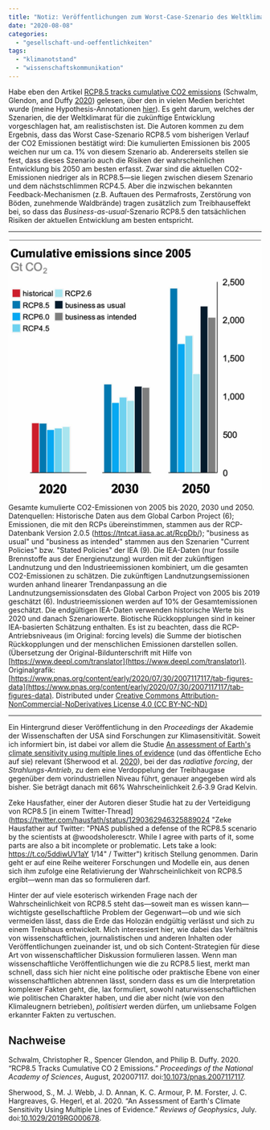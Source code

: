 ```yaml
---
title: "Notiz: Veröffentlichungen zum Worst-Case-Szenario des Weltklimarats"
date: "2020-08-08"
categories: 
  - "gesellschaft-und-oeffentlichkeiten"
tags: 
  - "klimanotstand"
  - "wissenschaftskommunikation"
---
```


Habe eben den Artikel [RCP8.5 tracks cumulative CO2 emissions](https://www.pnas.org/content/early/2020/07/30/2007117117 "RCP8.5 tracks cumulative CO2 emissions | PNAS") (Schwalm, Glendon, and Duffy [2020](#ref-schwalmRCP8TracksCumulative2020)) gelesen, über den in vielen Medien berichtet wurde (meine Hypothesis-Annotationen [hier](https://hyp.is/go?url=https%3A%2F%2Fwww.pnas.org%2Fcontent%2Fearly%2F2020%2F07%2F30%2F2007117117&group=__world__)). Es geht darum, welches der Szenarien, die der Weltklimarat für die zukünftige Entwicklung vorgeschlagen hat, am realistischsten ist. Die Autoren kommen zu dem Ergebnis, dass das Worst Case-Szenario RCP8.5 vom bisherigen Verlauf der CO2 Emissionen bestätigt wird: Die kumulierten Emissionen bis 2005 weichen nur um ca. 1% von diesem Szenario ab. Andererseits stellen sie fest, dass dieses Szenario auch die Risiken der wahrscheinlichen Entwicklung bis 2050 am besten erfasst. Zwar sind die aktuellen CO2-Emissionen niedriger als in RCP8.5—sie liegen zwischen diesem Szenario und dem nächstschlimmen RCP4.5. Aber die inzwischen bekannten Feedback-Mechanismen (z.B. Auftauen des Permafrosts, Zerstörung von Böden, zunehmende Waldbrände) tragen zusätzlich zum Treibhauseffekt bei, so dass das _Business-as-usual_\-Szenario RCP8.5 den tatsächlichen Risiken der aktuellen Entwicklung am besten entspricht.

* * *

![Kumulative Emissionen seit 2005](images/f1large.jpg)

Gesamte kumulierte CO2-Emissionen von 2005 bis 2020, 2030 und 2050. Datenquellen: Historische Daten aus dem Global Carbon Project (6); Emissionen, die mit den RCPs übereinstimmen, stammen aus der RCP-Datenbank Version 2.0.5 (https://tntcat.iiasa.ac.at/RcpDb/); "business as usual" und "business as intended" stammen aus den Szenarien "Current Policies" bzw. "Stated Policies" der IEA (9). Die IEA-Daten (nur fossile Brennstoffe aus der Energienutzung) wurden mit der zukünftigen Landnutzung und den Industrieemissionen kombiniert, um die gesamten CO2-Emissionen zu schätzen. Die zukünftigen Landnutzungsemissionen wurden anhand linearer Trendanpassung an die Landnutzungsemissionsdaten des Global Carbon Project von 2005 bis 2019 geschätzt (6). Industrieemissionen werden auf 10% der Gesamtemissionen geschätzt. Die endgültigen IEA-Daten verwenden historische Werte bis 2020 und danach Szenariowerte. Biotische Rückkopplungen sind in keiner IEA-basierten Schätzung enthalten. Es ist zu beachten, dass die RCP-Antriebsniveaus (im Original: forcing levels) die Summe der biotischen Rückkopplungen und der menschlichen Emissionen darstellen sollen. (Übersetzung der Original-Bildunterschrift mit Hilfe von [https://www.deepl.com/translator](https://www.deepl.com/translator)). Originalgrafik: [https://www.pnas.org/content/early/2020/07/30/2007117117/tab-figures-data](https://www.pnas.org/content/early/2020/07/30/2007117117/tab-figures-data). Distributed under [Creative Commons Attribution-NonCommercial-NoDerivatives License 4.0 (CC BY-NC-ND)](https://creativecommons.org/licenses/by-nc-nd/4.0/)

* * *

Ein Hintergrund dieser Veröffentlichung in den _Proceedings_ der Akademie der Wissenschaften der USA sind Forschungen zur Klimasensitivität. Soweit ich informiert bin, ist dabei vor allem die Studie [An assessment of Earth's climate sensitivity using multiple lines of evidence](https://agupubs.onlinelibrary.wiley.com/doi/abs/10.1029/2019RG000678 "An assessment of Earth's climate sensitivity using multiple lines of evidence - Sherwood - - Reviews of Geophysics - Wiley Online Library") (und das öffentliche Echo auf sie) relevant (Sherwood et al. [2020](#ref-sherwoodAssessmentEarthClimate2020)), bei der das _radiative forcing_, der _Strahlungs-Antrieb_, zu dem eine Verdoppelung der Treibhaugase gegenüber dem vorindustriellen Niveau führt, genauer angegeben wird als bisher. Sie beträgt danach mit 66% Wahrscheinlichkeit 2.6‐3.9 Grad Kelvin.

Zeke Hausfather, einer der Autoren dieser Studie hat zu der Verteidigung von RCP8.5 [in einem Twitter-Thread](https://twitter.com/hausfath/status/1290362946325889024 "Zeke Hausfather auf Twitter: "PNAS published a defense of the RCP8.5 scenario by the scientists at @woodsholeresctr. While I agree with parts of it, some parts are also a bit incomplete or problematic. Lets take a look: https://t.co/5ddiwUV1aY 1/14" / Twitter") kritisch Stellung genommen. Darin geht er auf eine Reihe weiterer Forschungen und Modelle ein, aus denen sich ihm zufolge eine Relativierung der Wahrscheinlichkeit von RCP8.5 ergibt—wenn man das so formulieren darf.

Hinter der auf viele esoterisch wirkenden Frage nach der Wahrscheinlichkeit von RCP8.5 steht das—soweit man es wissen kann—wichtigste gesellschaftliche Problem der Gegenwart—ob und wie sich vermeiden lässt, dass die Erde das Holozän endgültig verlässt und sich zu einem Treibhaus entwickelt. Mich interessiert hier, wie dabei das Verhältnis von wissenschaftlichen, journalistischen und anderen Inhalten oder Veröffentlichungen zueinander ist, und ob sich Content-Strategien für diese Art von wissenschaftlicher Diskussion formulieren lassen. Wenn man wissenschaftliche Veröffentlichungen wie die zu RCP8.5 liest, merkt man schnell, dass sich hier nicht eine politische oder praktische Ebene von einer wissenschaftlichen abtrennen lässt, sondern dass es um die Interpretation komplexer Fakten geht, die, lax formuliert, sowohl naturwissenschaftlichen wie politischen Charakter haben, und die aber nicht (wie von den Klimaleugnern betrieben), _politisiert_ werden dürfen, um unliebsame Folgen erkannter Fakten zu vertuschen.

## Nachweise

Schwalm, Christopher R., Spencer Glendon, and Philip B. Duffy. 2020. “RCP8.5 Tracks Cumulative CO 2 Emissions.” _Proceedings of the National Academy of Sciences_, August, 202007117. doi:[10.1073/pnas.2007117117](https://doi.org/10.1073/pnas.2007117117).

Sherwood, S., M. J. Webb, J. D. Annan, K. C. Armour, P. M. Forster, J. C. Hargreaves, G. Hegerl, et al. 2020. “An Assessment of Earth's Climate Sensitivity Using Multiple Lines of Evidence.” _Reviews of Geophysics_, July. doi:[10.1029/2019RG000678](https://doi.org/10.1029/2019RG000678).
